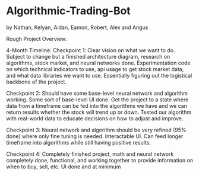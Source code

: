 # Algorithmic-Trading-Bot
by Nathan, Kelyan, Aidan, Eamon, Robert, Alex and Angus

Rough Project Overview:




4-Month Timeline:
Checkpoint 1: Clear vision on what we want to do. Subject to change but a finished architecture diagram, research on algorithms, stock market, and neural networks done. Experimentation code on which technical indicators to use, api usage to get stock market data, and what data libraries we want to use. Essentially figuring out the logistical backbone of the project. 

Checkpoint 2: Should have some base-level neural network and algorithm working. Some sort of base-level UI done. Get the project to a state where data from a timeframe can be fed into the algorithms we have and we can return results whether the stock will trend up or down. Tested our algorithm with real-world data to educate decisions on how to adjust and improve.

Checkpoint 3: Neural network and algorithm should be very refined (95% done) where only fine tuning is needed. Interactable UI. Can feed longer timeframe into algorithms while still having positive results.

Checkpoint 4: Completely finished project, math and neural network completely done, functional, and working together to provide information on when to buy, sell, etc.
UI done and at minimum